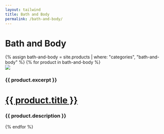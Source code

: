 ```yaml
---
layout: tailwind
title: Bath and Body
permalink: /bath-and-body/
---
```


<div class="container mx-6 mt-6 p-8 mx-auto">
<h1 class="text-center text-2xl text-blue-700 tracking-wider">Bath and Body</h1>
</div>

<div class="flex flex-wrap min-w-0 max-w-full lg:px-16 p-4 justify-evenly">
  {% assign bath-and-body = site.products | where: "categories", "bath-and-body" %}
  {% for product in bath-and-body %}
  <div class="w-64 px-3 bg">
    <div class="bg-white rounded-lg my-4 overflow-hidden border shadow-lg">
      <div>
      <a data-fancybox="gallery" href="{{ product.image_path }}"><img class="h-48 w-full object-cover object-top" src="{{ product.image_path }}"></a>
      </div>
      <div>
        <div>
          <h3 class="text-sm text-gray-700 -m-2">{{ product.excerpt }}</h3>
        </div>
        <h1 class="font-semibold text-lg m-4 text-gray-900 leading-tight truncate"><a href="{{ product.url }}">{{ product.title }}</a></h1>
        <h3 class="text-xs text-gray-500 m-4 truncate">{{ product.description }}</h3>
      </div>
    </div>
  </div>
{% endfor %}
</div>
